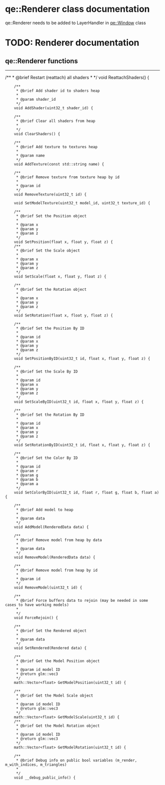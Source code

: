 # qe::Renderer class documentation

qe::Renderer needs to be added to LayerHandler in [qe::Window](window.md) class 

# TODO: Renderer documentation

## qe::Renderer functions
------------

/**
         * @brief Restart (reattach) all shaders 
         * 
         */
        void ReattachShaders() {

        /**
         * @brief Add shader id to shaders heap
         * 
         * @param shader_id 
         */
        void AddShader(uint32_t shader_id) {

        /**
         * @brief Clear all shaders from heap
         * 
         */
        void ClearShaders() {

        /**
         * @brief Add texture to textures heap
         * 
         * @param name 
         */
        void AddTexture(const std::string name) {

        /**
         * @brief Remove texture from texture heap by id
         * 
         * @param id 
         */
        void RemoveTexture(uint32_t id) {

        void SetModelTexture(uint32_t model_id, uint32_t texture_id) {

        /**
         * @brief Set the Position object
         * 
         * @param x 
         * @param y 
         * @param z 
         */
        void SetPosition(float x, float y, float z) {
        /**
         * @brief Set the Scale object
         * 
         * @param x 
         * @param y 
         * @param z 
         */
        void SetScale(float x, float y, float z) {

        /**
         * @brief Set the Rotation object
         * 
         * @param x 
         * @param y 
         * @param z 
         */
        void SetRotation(float x, float y, float z) {

        /**
         * @brief Set the Position By ID
         * 
         * @param id 
         * @param x 
         * @param y 
         * @param z 
         */
        void SetPositionByID(uint32_t id, float x, float y, float z) {

        /**
         * @brief Set the Scale By ID
         * 
         * @param id 
         * @param x 
         * @param y 
         * @param z 
         */
        void SetScaleByID(uint32_t id, float x, float y, float z) {

        /**
         * @brief Set the Rotation By ID
         * 
         * @param id 
         * @param x 
         * @param y 
         * @param z 
         */
        void SetRotationByID(uint32_t id, float x, float y, float z) {

        /**
         * @brief Set the Color By ID
         * 
         * @param id 
         * @param r 
         * @param g 
         * @param b 
         * @param a 
         */
        void SetColorByID(uint32_t id, float r, float g, float b, float a) {

        /**
         * @brief Add model to heap
         * 
         * @param data 
         */
        void AddModel(RenderedData data) {

        /**
         * @brief Remove model from heap by data
         * 
         * @param data 
         */
        void RemoveModel(RenderedData data) {

        /**
         * @brief Remove model from heap by id
         * 
         * @param id 
         */
        void RemoveModel(uint32_t id) {

        /**
         * @brief Force buffers data to rejoin (may be needed in some cases to have working models)
         * 
         */
        void ForceRejoin() {

        /**
         * @brief Set the Rendered object
         * 
         * @param data 
         */
        void SetRendered(Rendered data) {

        /**
         * @brief Get the Model Position object
         * 
         * @param id model ID
         * @return glm::vec3 
         */
        math::Vector<float> GetModelPosition(uint32_t id) {

        /**
         * @brief Get the Model Scale object
         * 
         * @param id model ID
         * @return glm::vec3 
         */
        math::Vector<float> GetModelScale(uint32_t id) {
        /**
         * @brief Get the Model Rotation object
         * 
         * @param id model ID
         * @return glm::vec3 
         */
        math::Vector<float> GetModelRotation(uint32_t id) {

        /**
         * @brief Debug info on public bool variables (m_render, m_with_indices, m_triangles)
         * 
         */
        void __debug_public_info() {